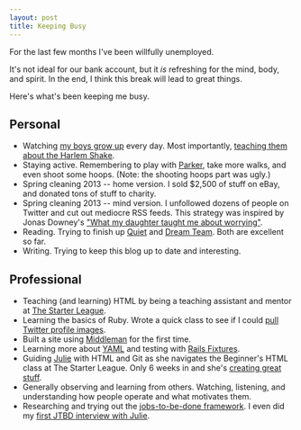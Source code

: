 ```yaml
---
layout: post
title: Keeping Busy
---
```


For the last few months I've been willfully unemployed. 

It's not ideal for our bank account, but it _is_ refreshing for the mind, body, and spirit. In the end, I think this break will lead to great things.

Here's what's been keeping me busy.

## Personal

- Watching [my boys grow up](http://photos.dankim.org/kids/share) every day. Most importantly, [teaching them about the Harlem Shake](http://www.youtube.com/watch?v=Pr_e7Fl1QIA).
- Staying active. Remembering to play with [Parker](http://photos.dankim.org/Pets), take more walks, and even shoot some hoops. (Note: the shooting hoops part was ugly.)
- Spring cleaning 2013 -- home version. I sold $2,500 of stuff on eBay, and donated tons of stuff to charity. 
- Spring cleaning 2013 -- mind version. I unfollowed dozens of people on Twitter and cut out mediocre RSS feeds. This strategy was inspired by Jonas Downey's ["What my daughter taught me about worrying"](http://jonas.do/writing/what-my-daughter-taught-me-about-worrying).
- Reading. Trying to finish up [Quiet](http://www.amazon.com/Quiet-Power-Introverts-World-Talking/dp/0307352153/ref=sr_1_1?ie=UTF8&qid=1368194405&sr=8-1&keywords=quiet) and [Dream Team](http://www.amazon.com/Dream-Team-Greatest-Conquered-Basketball/dp/0345520483/ref=sr_1_1?ie=UTF8&qid=1368194407&sr=8-1&keywords=dream+team). Both are excellent so far.
- Writing. Trying to keep this blog up to date and interesting.

## Professional

- Teaching (and learning) HTML by being a teaching assistant and mentor at [The Starter League](http://www.starterleague.com/).
- Learning the basics of Ruby. Wrote a quick class to see if I could [pull Twitter profile images](https://gist.github.com/lateplate/5554620).
- Built a site using [Middleman](http://middlemanapp.com/) for the first time.
- Learning more about [YAML](http://www.yaml.org/) and testing with [Rails Fixtures](http://api.rubyonrails.org/classes/ActiveRecord/Fixtures.html).
- Guiding [Julie](http://twitter.com/juliekim2) with HTML and Git as she navigates the Beginner's HTML class at The Starter League. Only 6 weeks in and she's [creating great stuff](http://juliekim2.github.io/starterleague/experiments.html).
- Generally observing and learning from others. Watching, listening, and understanding how people operate and what motivates them.
- Researching and trying out the [jobs-to-be-done framework](http://jobstobedone.org/). I even did my [first JTBD interview with Julie](https://soundcloud.com/lateplate/jtbd-pants-from-the-limited).
